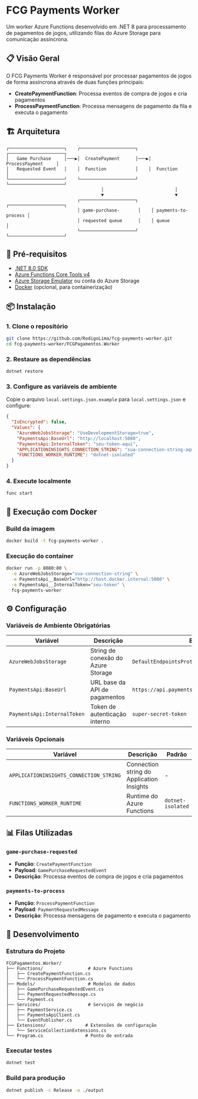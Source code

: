 # FCG Payments Worker

Um worker Azure Functions desenvolvido em .NET 8 para processamento de pagamentos de jogos, utilizando filas do Azure Storage para comunicação assíncrona.

## 📋 Visão Geral

O FCG Payments Worker é responsável por processar pagamentos de jogos de forma assíncrona através de duas funções principais:

- **CreatePaymentFunction**: Processa eventos de compra de jogos e cria pagamentos
- **ProcessPaymentFunction**: Processa mensagens de pagamento da fila e executa o pagamento

## 🏗️ Arquitetura

```
┌─────────────────────┐    ┌─────────────────────┐    ┌─────────────────────┐
│   Game Purchase     │───▶│  CreatePayment      │───▶│  ProcessPayment     │
│   Requested Event   │    │  Function           │    │  Function           │
└─────────────────────┘    └─────────────────────┘    └─────────────────────┘
                                    │                           │
                                    ▼                           ▼
                           ┌─────────────────────┐    ┌─────────────────────┐
                           │ game-purchase-       │    │ payments-to-process │
                           │ requested queue      │    │ queue               │
                           └─────────────────────┘    └─────────────────────┘
```

## 🚀 Pré-requisitos

- [.NET 8.0 SDK](https://dotnet.microsoft.com/download/dotnet/8.0)
- [Azure Functions Core Tools v4](https://docs.microsoft.com/en-us/azure/azure-functions/functions-run-local)
- [Azure Storage Emulator](https://docs.microsoft.com/en-us/azure/storage/common/storage-use-emulator) ou conta do Azure Storage
- [Docker](https://www.docker.com/get-started) (opcional, para containerização)

## 📦 Instalação

### 1. Clone o repositório

```bash
git clone https://github.com/RodigoLima/fcg-payments-worker.git
cd fcg-payments-worker/FCGPagamentos.Worker
```

### 2. Restaure as dependências

```bash
dotnet restore
```

### 3. Configure as variáveis de ambiente

Copie o arquivo `local.settings.json.example` para `local.settings.json` e configure:

```json
{
  "IsEncrypted": false,
  "Values": {
    "AzureWebJobsStorage": "UseDevelopmentStorage=true",
    "PaymentsApi:BaseUrl": "http://localhost:5080",
    "PaymentsApi:InternalToken": "seu-token-aqui",
    "APPLICATIONINSIGHTS_CONNECTION_STRING": "sua-connection-string-aqui",
    "FUNCTIONS_WORKER_RUNTIME": "dotnet-isolated"
  }
}
```

### 4. Execute localmente

```bash
func start
```

## 🐳 Execução com Docker

### Build da imagem

```bash
docker build -t fcg-payments-worker .
```

### Execução do container

```bash
docker run -p 8080:80 \
  -e AzureWebJobsStorage="sua-connection-string" \
  -e PaymentsApi__BaseUrl="http://host.docker.internal:5080" \
  -e PaymentsApi__InternalToken="seu-token" \
  fcg-payments-worker
```

## ⚙️ Configuração

### Variáveis de Ambiente Obrigatórias

| Variável | Descrição | Exemplo |
|----------|-----------|---------|
| `AzureWebJobsStorage` | String de conexão do Azure Storage | `DefaultEndpointsProtocol=https;AccountName=...` |
| `PaymentsApi:BaseUrl` | URL base da API de pagamentos | `https://api.payments.com` |
| `PaymentsApi:InternalToken` | Token de autenticação interno | `super-secret-token` |

### Variáveis Opcionais

| Variável | Descrição | Padrão |
|----------|-----------|---------|
| `APPLICATIONINSIGHTS_CONNECTION_STRING` | Connection string do Application Insights | - |
| `FUNCTIONS_WORKER_RUNTIME` | Runtime do Azure Functions | `dotnet-isolated` |

## 📊 Filas Utilizadas

### `game-purchase-requested`
- **Função**: `CreatePaymentFunction`
- **Payload**: `GamePurchaseRequestedEvent`
- **Descrição**: Processa eventos de compra de jogos e cria pagamentos

### `payments-to-process`
- **Função**: `ProcessPaymentFunction`
- **Payload**: `PaymentRequestedMessage`
- **Descrição**: Processa mensagens de pagamento e executa o pagamento

## 🔧 Desenvolvimento

### Estrutura do Projeto

```
FCGPagamentos.Worker/
├── Functions/                 # Azure Functions
│   ├── CreatePaymentFunction.cs
│   └── ProcessPaymentFunction.cs
├── Models/                    # Modelos de dados
│   ├── GamePurchaseRequestedEvent.cs
│   ├── PaymentRequestedMessage.cs
│   └── Payment.cs
├── Services/                  # Serviços de negócio
│   ├── PaymentService.cs
│   ├── PaymentsApiClient.cs
│   └── EventPublisher.cs
├── Extensions/               # Extensões de configuração
│   └── ServiceCollectionExtensions.cs
└── Program.cs                # Ponto de entrada
```

### Executar testes

```bash
dotnet test
```

### Build para produção

```bash
dotnet publish -c Release -o ./output
```

